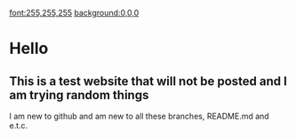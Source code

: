 <!DOCTYPE html>
<html>

   <font:255,255,255>
   <background:0,0,0>

  <head>
   <meta charset="utf-8">
    <meta name="viewport" content="width=device-width">
  <h1>Hello</h1>  
    <link href="style.css" rel="stylesheet" type="text/css" />
  </head>
  <body>
    <h2>This is a test website that will not be posted and I am trying random things</h2>
    <p>I am new to github and am new to all these branches, README.md and e.t.c.</p>
  
  
  </body>
</html>
